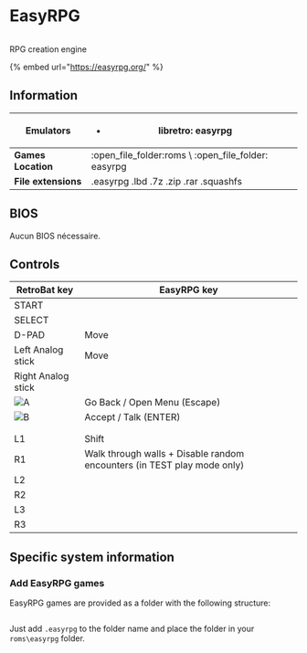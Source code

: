 # EasyRPG

<figure><img src="https://i.imgur.com/khOjbUH.png" alt=""><figcaption></figcaption></figure>

RPG creation engine

{% embed url="https://easyrpg.org/" %}

## Information

| **Emulators**       | <ul><li>libretro: easyrpg</li></ul>                     |   |
| ------------------- | ------------------------------------------------------- | - |
| **Games Location**  | :open\_file\_folder:roms \ :open\_file\_folder: easyrpg |   |
| **File extensions** | .easyrpg .lbd .7z .zip .rar .squashfs                   |   |

## BIOS

Aucun BIOS nécessaire.

## Controls

| RetroBat key                                                                           | EasyRPG key                                                             |
| -------------------------------------------------------------------------------------- | ----------------------------------------------------------------------- |
| START                                                                                  |                                                                         |
| SELECT                                                                                 |                                                                         |
| D-PAD                                                                                  | Move                                                                    |
| Left Analog stick                                                                      | Move                                                                    |
| Right Analog stick                                                                     |                                                                         |
| ![A](<../../../.gitbook/assets/image (1) (2) (1).png>)                                 | Go Back / Open Menu (Escape)                                            |
| ![B](<../../../.gitbook/assets/image (4) (1).png>)                                     | Accept / Talk (ENTER)                                                   |
| <img src="../../../.gitbook/assets/image (3) (1) (2).png" alt="" data-size="original"> |                                                                         |
| <img src="../../../.gitbook/assets/image (2) (1) (1).png" alt="" data-size="line">     |                                                                         |
| L1                                                                                     | Shift                                                                   |
| R1                                                                                     | Walk through walls + Disable random encounters (in TEST play mode only) |
| L2                                                                                     |                                                                         |
| R2                                                                                     |                                                                         |
| L3                                                                                     |                                                                         |
| R3                                                                                     |                                                                         |

## Specific system information

### Add EasyRPG games

EasyRPG games are provided as a folder with the following structure:

<figure><img src="https://i.imgur.com/fW4ypgs.png" alt=""><figcaption></figcaption></figure>

Just add `.easyrpg` to the folder name and place the folder in your `roms\easyrpg` folder.

